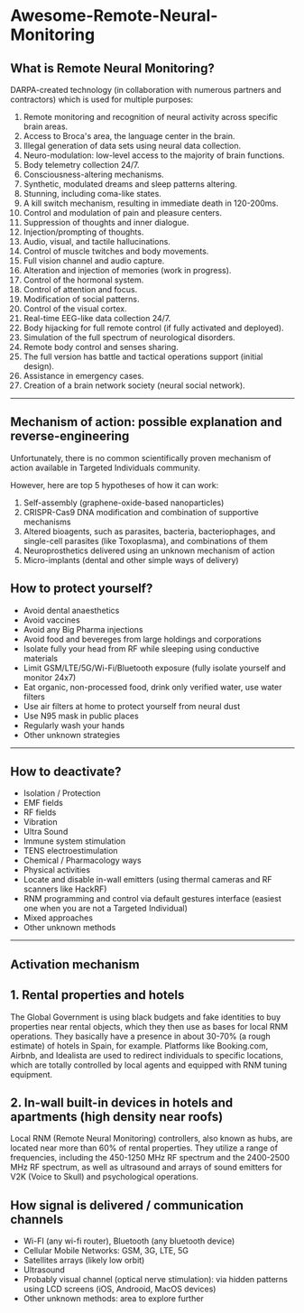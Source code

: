 # Awesome-Remote-Neural-Monitoring

## What is Remote Neural Monitoring?

DARPA-created technology (in collaboration with numerous partners and contractors) which is used for multiple purposes:

1. Remote monitoring and recognition of neural activity across specific brain areas.
2. Access to Broca's area, the language center in the brain.
3. Illegal generation of data sets using neural data collection.
4. Neuro-modulation: low-level access to the majority of brain functions.
5. Body telemetry collection 24/7.
6. Consciousness-altering mechanisms.
7. Synthetic, modulated dreams and sleep patterns altering.
8. Stunning, including coma-like states.
9. A kill switch mechanism, resulting in immediate death in 120-200ms.
10. Control and modulation of pain and pleasure centers.
11. Suppression of thoughts and inner dialogue.
12. Injection/prompting of thoughts.
13. Audio, visual, and tactile hallucinations.
14. Control of muscle twitches and body movements.
15. Full vision channel and audio capture.
16. Alteration and injection of memories (work in progress).
17. Control of the hormonal system.
18. Control of attention and focus.
19. Modification of social patterns.
20. Control of the visual cortex.
21. Real-time EEG-like data collection 24/7.
22. Body hijacking for full remote control (if fully activated and deployed).
23. Simulation of the full spectrum of neurological disorders.
24. Remote body control and senses sharing.
25. The full version has battle and tactical operations support (initial design).
26. Assistance in emergency cases.
27. Creation of a brain network society (neural social network).

--------


## Mechanism of action: possible explanation and reverse-engineering

Unfortunately, there is no common scientifically proven mechanism of action available in Targeted Individuals community.

However, here are top 5 hypotheses of how it can work:

1. Self-assembly (graphene-oxide-based nanoparticles)
2. CRISPR-Cas9 DNA modification and combination of supportive mechanisms
3. Altered bioagents, such as parasites, bacteria, bacteriophages, and single-cell parasites (like Toxoplasma), and combinations of them
4. Neuroprosthetics delivered using an unknown mechanism of action
5. Micro-implants (dental and other simple ways of delivery)

## How to protect yourself?

- Avoid dental anaesthetics
- Avoid vaccines
- Avoid any Big Pharma injections
- Avoid food and bevereges from large holdings and corporations
- Isolate fully your head from RF while sleeping using conductive materials
- Limit GSM/LTE/5G/Wi-Fi/Bluetooth exposure (fully isolate yourself and monitor 24x7)
- Eat organic, non-processed food, drink only verified water, use water filters
- Use air filters at home to protect yourself from neural dust
- Use N95 mask in public places
- Regularly wash your hands
- Other unknown strategies

--------

## How to deactivate? 

- Isolation / Protection
- EMF fields
- RF fields
- Vibration
- Ultra Sound
- Immune system stimulation
- TENS electroestimulation
- Chemical / Pharmacology ways
- Physical activities
- Locate and disable in-wall emitters (using thermal cameras and RF scanners like HackRF)
- RNM programming and control via default gestures interface (easiest one when you are not a Targeted Individual)
- Mixed approaches
- Other unknown methods

--------

## Activation mechanism

## 1. Rental properties and hotels

The Global Government is using black budgets and fake identities to buy properties near rental objects, which they then use as bases for local RNM operations. 
They basically have a presence in about 30-70% (a rough estimate) of hotels in Spain, for example. 
Platforms like Booking.com, Airbnb, and Idealista are used to redirect individuals to specific locations, which are totally controlled by local agents and equipped with RNM tuning equipment.

## 2. In-wall built-in devices in hotels and apartments (high density near roofs)

Local RNM (Remote Neural Monitoring) controllers, also known as hubs, are located near more than 60% of rental properties. They utilize a range of frequencies, including the 450-1250 MHz RF spectrum and the 2400-2500 MHz RF spectrum, as well as ultrasound and arrays of sound emitters for V2K (Voice to Skull) and psychological operations.

## How signal is delivered / communication channels

- Wi-FI (any wi-fi router), Bluetooth (any bluetooth device)
- Cellular Mobile Networks: GSM, 3G, LTE, 5G
- Satellites arrays (likely low orbit)
- Ultrasound
- Probably visual channel (optical nerve stimulation): via hidden patterns using LCD screens (iOS, Androoid, MacOS devices)
- Other unknown methods: area to explore further


